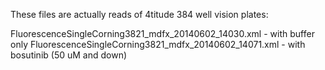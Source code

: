 These files are actually reads of 4titude 384 well vision plates:

FluorescenceSingleCorning3821_mdfx_20140602_14030.xml - with buffer only
FluorescenceSingleCorning3821_mdfx_20140602_14071.xml - with bosutinib (50 uM and down)

